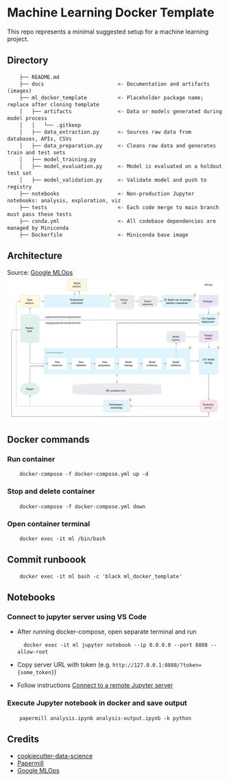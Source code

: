 # Machine Learning Docker Template

This repo represents a minimal suggested setup for a machine learning project.


## Directory

        ├── README.md 
        ├── docs                        <- Documentation and artifacts (images)
        ├── ml_docker_template          <- Placeholder package name; replace after cloning template
        │   ├── artifacts               <- Data or models generated during model process
        │   │   └── .gitkeep
        │   ├── data_extraction.py      <- Sources raw data from databases, APIs, CSVs
        │   ├── data_preparation.py     <- Cleans raw data and generates train and test sets
        │   ├── model_training.py       
        │   ├── model_evaluation.py     <- Model is evaluated on a holdout test set
        │   ├── model_validation.py     <- Validate model and push to registry
        ├── notebooks                   <- Non-production Jupyter notebooks: analysis, exploration, viz
        ├── tests                       <- Each code merge to main branch must pass these tests
        ├── conda.yml                   <- All codebase dependencies are managed by Miniconda
        ├── Dockerfile                  <- Miniconda base image


## Architecture
Source: [Google MLOps](https://cloud.google.com/architecture/mlops-continuous-delivery-and-automation-pipelines-in-machine-learning#mlops_level_2_cicd_pipeline_automation)
![image](./docs/images/20220115104809.png)


## Docker commands

### Run container

        docker-compose -f docker-compose.yml up -d

### Stop and delete container

        docker-compose -f docker-compose.yml down

### Open container terminal

        docker exec -it ml /bin/bash

## Commit runboook

        docker exec -it ml bash -c 'black ml_docker_template'

## Notebooks

### Connect to jupyter server using VS Code
- After running docker-compose, open separate terminal and run

        docker exec -it ml jupyter notebook --ip 0.0.0.0 --port 8888 --allow-root

- Copy server URL with token (e.g. `http://127.0.0.1:8888/?token={some_token}`)
- Follow instructions [Connect to a remote Jupyter server](https://code.visualstudio.com/docs/datascience/jupyter-notebooks#_connect-to-a-remote-jupyter-server)

### Execute Jupyter notebook in docker and save output

        papermill analysis.ipynb analysis-output.ipynb -k python

## Credits
- [cookiecutter-data-science](https://github.com/drivendata/cookiecutter-data-science)
- [Papermill](https://github.com/nteract/papermill)
- [Google MLOps](https://cloud.google.com/architecture/mlops-continuous-delivery-and-automation-pipelines-in-machine-learning)
